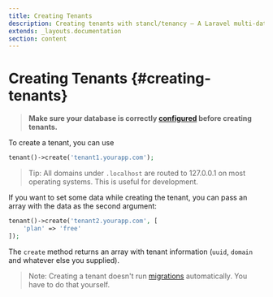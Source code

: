 ```yaml
---
title: Creating Tenants
description: Creating tenants with stancl/tenancy — A Laravel multi-database tenancy package that respects your code..
extends: _layouts.documentation
section: content
---
```


# Creating Tenants {#creating-tenants}

> **Make sure your database is correctly [configured](/docs/configuration/#database) before creating tenants.**

To create a tenant, you can use

```php
tenant()->create('tenant1.yourapp.com');
```

> Tip: All domains under `.localhost` are routed to 127.0.0.1 on most operating systems. This is useful for development.

If you want to set some data while creating the tenant, you can pass an array with the data as the second argument:

```php
tenant()->create('tenant2.yourapp.com', [
    'plan' => 'free'
]);
```

The `create` method returns an array with tenant information (`uuid`, `domain` and whatever else you supplied).

> Note: Creating a tenant doesn't run [migrations](https://stancl-tenancy.netlify.com/docs/console-commands/#migrate) automatically. You have to do that yourself.